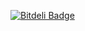 [![Bitdeli Badge](https://d2weczhvl823v0.cloudfront.net/guilhermesft/redditapp/trend.png)](https://bitdeli.com/free "Bitdeli Badge")

